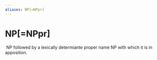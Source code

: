 ```yaml
---
aliases: NP[=NPpr]
---
```

# NP[=NPpr]

 NP followed by a lexically determiante proper name NP with which it is in apposition.